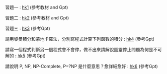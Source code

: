 習題一 : [hk1](https://github.com/ali1234-56/_alg/blob/main/hk1.py) (參考教材 and Gpt)

習題二 : [hk2](https://github.com/ali1234-56/_alg/blob/main/hk2.py) (參考教材 and Gpt)

習題三 : [hk3](https://github.com/ali1234-56/_alg/tree/main/hk3) (參考Gpt)

請用黎曼積分和蒙地卡羅法，分別寫程式計算下列函數的積分 : [hk4](https://github.com/ali1234-56/_alg/blob/main/hk4.py) (參考Gpt)

請寫一個程式判斷另一個程式會不會停，做不出來請解說圖靈停止問題為何是不可解的 : [hk5](https://github.com/ali1234-56/_alg/blob/main/hk5.py) (參考Gpt)

請說明 P, NP, NP-Complete, P=?NP 是什麼意思？愈詳細愈好 : [hk6](https://github.com/ali1234-56/_alg/blob/main/hk6.md) (參考Gpt)
